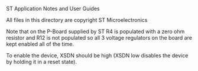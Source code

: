 
ST Application Notes and User Guides

All files in this directory are copyright ST Microelectronics

Note that on the P-Board supplied by ST R4 is populated with a zero ohm resistor and R12 is not populated so all 3 voltage regulators on the board are kept enabled all of the time.

To enable the device, XSDN should be high (XSDN low disables the device by holding it in a reset state).
